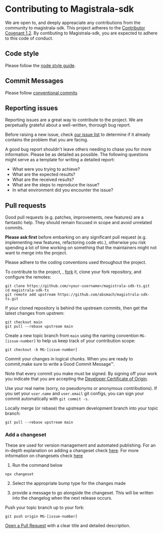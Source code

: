 # Contributing to Magistrala-sdk

We are open to, and deeply appreaciate any contributions from the community to magistrala-sdk.
This project adheres to the [Contributor Covenant 1.2](http://contributor-covenant.org/version/1/2/0).
By contibuting to Magistrala-sdk, you are expected to adhere to this code of conduct.

## Code style

Please follow the [node style guide](https://github.com/felixge/node-style-guide).

## Commit Messages

Please follow [conventional commits](https://www.conventionalcommits.org/en/v1.0.0/)

## Reporting issues

Reporting issues are a great way to contribute to the project. We are perpetually grateful about a well-written,
thorough bug report.

Before raising a new issue, check [our issue
list](https://github.com/absmach/magistrala-sdk-ts/issues) to determine if it already contains the
problem that you are facing.

A good bug report shouldn't leave others needing to chase you for more information. Please be as detailed as possible. The following questions might serve as a template for writing a detailed
report:

- What were you trying to achieve?
- What are the expected results?
- What are the received results?
- What are the steps to reproduce the issue?
- In what environment did you encounter the issue?

## Pull requests

Good pull requests (e.g. patches, improvements, new features) are a fantastic help. They should
remain focused in scope and avoid unrelated commits.

**Please ask first** before embarking on any significant pull request (e.g. implementing new features,
refactoring code etc.), otherwise you risk spending a lot of time working on something that the
maintainers might not want to merge into the project.

Please adhere to the coding conventions used throughout the project.

To contribute to the project, , [fork](https://help.github.com/articles/fork-a-repo/) it,
clone your fork repository, and configure the remotes:

```
git clone https://github.com/<your-username>/magistrala-sdk-ts.git
cd magistrala-sdk-ts
git remote add upstream https://github.com/absmach/magistrala-sdk-ts.git
```

If your cloned repository is behind the upstream commits, then get the latest changes from upstrem:

```
git checkout main
git pull --rebase upstream main
```
Create a new topic branch from `main` using the naming convention `MG-[issue-number]` to help us keep track of your contribution scope:

```
git checkout -b MG-[issue-number]
```
Commit your changes in logical chunks. When you are ready to commit,make sure
to write a Good Commit Message™.

Note that every commit you make must be signed. By signing off your work you indicate that you are accepting the [Developer Certificate of Origin](https://developercertificate.org/).

Use your real name (sorry, no pseudonyms or anonymous contributions). If you set your `user.name`
and `user.email` git configs, you can sign your commit automatically with `git commit -s`.

Locally merge (or rebase) the upstream development branch into your topic branch:

```
git pull --rebase upstream main
```

### Add a changeset 
These are used for version management and automated publishing. For an in-depth explanation on adding a changeset check [here](https://github.com/changesets/changesets/blob/main/docs/adding-a-changeset.md#i-am-in-a-single-package-repository). For more information on changesets check [here](https://github.com/changesets/changesets/blob/main/docs/detailed-explanation.md#a-detailed-explanation-of-changesets)

1. Run the command below

```
npx changeset
```
2. Select the appropriate bump type for the changes made

3. provide a message to go alongside the changeset. This will be written into the changelog when the next release occurs.


Push your topic branch up to your fork:

```
git push origin MG-[issue-number]
```

[Open a Pull Request](https://help.github.com/articles/using-pull-requests/) with a clear title
and detailed description.

